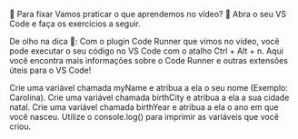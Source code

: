 🚀 Para fixar
Vamos praticar o que aprendemos no vídeo? 💪 Abra o seu VS Code e faça os exercícios a seguir.

De olho na dica 👀: Com o plugin Code Runner que vimos no vídeo, você pode executar o seu código no VS Code com o atalho Ctrl + Alt + n. Aqui você encontra mais informações sobre o Code Runner e outras extensões úteis para o VS Code!

Crie uma variável chamada myName e atribua a ela o seu nome (Exemplo: Carolina).
Crie uma variável chamada birthCity e atribua a ela a sua cidade natal.
Crie uma variável chamada birthYear e atribua a ela o ano em que você nasceu.
Utilize o console.log() para imprimir as variáveis que você criou.